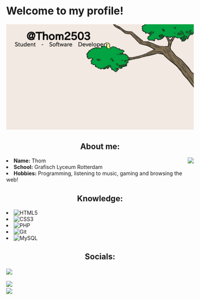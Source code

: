 # Welcome to my profile!
<div align="center">
  <img max-width="800" src="https://raw.githubusercontent.com/Thom2503/thom2503/master/assets/birb_header.png"/>
</div>
<div>
<h2 align="center"> About me:</h2>
<img src="https://media.giphy.com/media/JxFmWGrmynlCg/source.gif" align="right">
<li>
<b>Name:</b> Thom</li>
<li>
<b>School:</b> Grafisch Lyceum Rotterdam
</li>
<li>
<b>Hobbies:</b> Programming, listening to music, gaming and browsing the web!
</li>
</div>
<div>
<h2 align="center"> Knowledge:</h2>
<li>
  <img alt="HTML5" src="https://img.shields.io/badge/html5%20-%23E34F26.svg?&style=for-the-badge&logo=html5&logoColor=white"/>
</li>
<li>
<img alt="CSS3" src="https://img.shields.io/badge/css3%20-%231572B6.svg?&style=for-the-badge&logo=css3&logoColor=white"/></li>
<li>
<img alt="PHP" src="https://img.shields.io/badge/php-%23777BB4.svg?&style=for-the-badge&logo=php&logoColor=white"/>
</li>
<li>
<img alt="Git" src="https://img.shields.io/badge/git%20-%23F05033.svg?&style=for-the-badge&logo=git&logoColor=white"/>
</li>
<li>
<img alt="MySQL" src="https://img.shields.io/badge/mysql-%2300f.svg?&style=for-the-badge&logo=mysql&logoColor=white"/>
</li>
</div>
<div allign="center">
<h2 align="center"> Socials:</h2>
<img src="https://media.giphy.com/media/fybt3q7jokUbS/source.gif" width="800" align="center"><br><br>
 <a target="_blank" href="https://twitter.com/Thom2503"><img src="https://img.shields.io/badge/Thom2503%20-%231DA1F2.svg?&style=for-the-badge&logo=Twitter&logoColor=white" /></a><br>
 <a target="_blank" href="https://www.linkedin.com/in/thom-veldhuis-5427761b9/"><img src="https://img.shields.io/badge/linkedin%20-%230077B5.svg?&style=for-the-badge&logo=linkedin&logoColor=white" /></a> 
</div>

